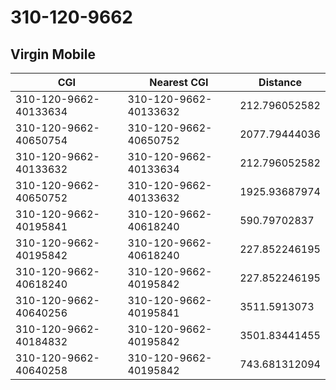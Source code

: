 # 310-120-9662
## Virgin Mobile


| CGI | Nearest CGI | Distance |
|-----|-------------|----------|
| 310-120-9662-40133634 | 310-120-9662-40133632 | 212.796052582 |
| 310-120-9662-40650754 | 310-120-9662-40650752 | 2077.79444036 |
| 310-120-9662-40133632 | 310-120-9662-40133634 | 212.796052582 |
| 310-120-9662-40650752 | 310-120-9662-40133632 | 1925.93687974 |
| 310-120-9662-40195841 | 310-120-9662-40618240 | 590.79702837 |
| 310-120-9662-40195842 | 310-120-9662-40618240 | 227.852246195 |
| 310-120-9662-40618240 | 310-120-9662-40195842 | 227.852246195 |
| 310-120-9662-40640256 | 310-120-9662-40195841 | 3511.5913073 |
| 310-120-9662-40184832 | 310-120-9662-40195842 | 3501.83441455 |
| 310-120-9662-40640258 | 310-120-9662-40195842 | 743.681312094 |
